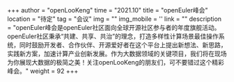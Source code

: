 +++
author = "openLooKeng"
time = "2021.10" 
title = "openEuler峰会" 
location = "待定" 
tag = "会议"
img = "" 
img_mobile = ''
link = ""
description = "openEuler峰会是openEuler社区面向全球开源社区参与者的年度旗舰活动。openEuler社区秉承“共建、共享、共治”的理念，打造多样性计算场景最佳操作系统，同时鼓励开发者、合作伙伴、开源爱好者在这个平台上提出新想法、新思路，实践新方案，加速计算产业创新发展。作为大数据领域的关键项目，我们将在现场为你展现大数据的极简之美！关注openLooKeng的朋友们，可不要错过这个精彩峰会。"
weight = 92
+++
